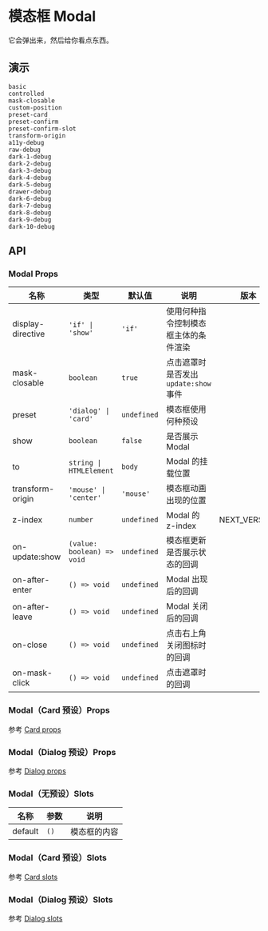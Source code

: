 # 模态框 Modal

它会弹出来，然后给你看点东西。

## 演示

```demo
basic
controlled
mask-closable
custom-position
preset-card
preset-confirm
preset-confirm-slot
transform-origin
a11y-debug
raw-debug
dark-1-debug
dark-2-debug
dark-3-debug
dark-4-debug
dark-5-debug
drawer-debug
dark-6-debug
dark-7-debug
dark-8-debug
dark-9-debug
dark-10-debug
```

## API

### Modal Props

| 名称 | 类型 | 默认值 | 说明 | 版本 |
| --- | --- | --- | --- | --- |
| display-directive | `'if' \| 'show'` | `'if'` | 使用何种指令控制模态框主体的条件渲染 |  |
| mask-closable | `boolean` | `true` | 点击遮罩时是否发出 `update:show` 事件 |  |
| preset | `'dialog' \| 'card'` | `undefined` | 模态框使用何种预设 |  |
| show | `boolean` | `false` | 是否展示 Modal |  |
| to | `string \| HTMLElement` | `body` | Modal 的挂载位置 |  |
| transform-origin | `'mouse' \| 'center'` | `'mouse'` | 模态框动画出现的位置 |  |
| z-index | `number` | `undefined` | Modal 的 z-index | NEXT_VERSION |
| on-update:show | `(value: boolean) => void` | `undefined` | 模态框更新是否展示状态的回调 |  |
| on-after-enter | `() => void` | `undefined` | Modal 出现后的回调 |  |
| on-after-leave | `() => void` | `undefined` | Modal 关闭后的回调 |  |
| on-close | `() => void` | `undefined` | 点击右上角关闭图标时的回调 |  |
| on-mask-click | `() => void` | `undefined` | 点击遮罩时的回调 |  |

### Modal（Card 预设）Props

参考 [Card props](card#Card-Props)

### Modal（Dialog 预设）Props

参考 [Dialog props](dialog#Dialog-Props)

### Modal（无预设）Slots

| 名称    | 参数 | 说明         |
| ------- | ---- | ------------ |
| default | `()` | 模态框的内容 |

### Modal（Card 预设）Slots

参考 [Card slots](card#Card-Slots)

### Modal（Dialog 预设）Slots

参考 [Dialog slots](dialog#Dialog-Slots)
